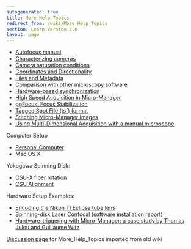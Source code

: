 ```yaml
---
autogenerated: true
title: More Help Topics
redirect_from: /wiki/More_Help_Topics
section: Learn:Version 2.0
layout: page
---
```


-   [Autofocus manual](Autofocus_manual)
-   [Characterizing cameras](Measuring_camera_specifications)
-   [Camera saturation
    conditions](Camera_saturation_conditions)
-   [Coordinates and
    Directionality](Coordinates_and_Directionality)
-   [Files and Metadata](Files_and_Metadata)
-   [Comparison with other microscopy
    software](Comparison_with_other_microscopy_software)
-   [Hardware-based
    synchronization](Hardware-based_Synchronization_in_Micro-Manager)
-   [High Speed Acquisition in
    Micro-Manager](High_Speed_Acquisition_in_Micro-Manager)
-   [ pgFocus: Focus Stabilization](PgFocus)
-   [Tagged Spot File (tsf)
    format](Tagged_Spot_File_(tsf)_format)
-   [Stitching Micro-Manager
    Images](Stitching_Micro-Manager_Images)
-   [Using Multi-Dimensional Acquisition with a manual
    microscope](Using_Multi-Dimensional_Acquisition_with_a_manual_microscope)

Computer Setup

-   [Personal Computer](Personal_computer_setup)
-   Mac OS X

Yokogawa Spinning Disk:

-   [CSU-X fiber rotation](CSU-X_fiber_rotation)
-   [CSU Alignment](CSU_Alignment)

Hardware Setup Examples:

-   [Encoding the Nikon TI Eclipse tube
    lens](Encoding_the_Nikon_TI_Eclipse_tube_lens)
-   [ Spinning-disk Laser Confocal (software installation
    report)](Setup_UTSW_SD)
-   [Hardware-triggering with Micro-Manager: a case study by Thomas Julou and Guillaume Witz](https://github.com/vanNimwegenLab/MiM_NikonTi/blob/master/Docs/NikonTi_hardware_triggering.md)

[Discussion page](/talk/More_Help_Topics) for More_Help_Topics imported from old wiki
